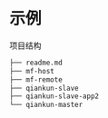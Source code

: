 # 示例

项目结构

```bash
├── readme.md
├── mf-host
├── mf-remote
├── qiankun-slave
├── qiankun-slave-app2
└── qiankun-master
```
